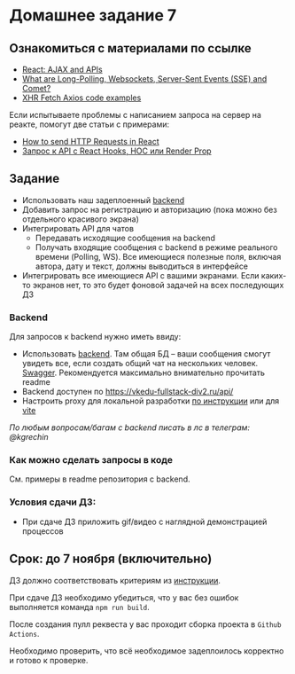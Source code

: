 # Домашнее задание 7

## Ознакомиться с материалами по ссылке

* [React: AJAX and APIs](https://reactjs.org/docs/faq-ajax.html)
* [What are Long-Polling, Websockets, Server-Sent Events (SSE) and Comet?](https://stackoverflow.com/a/12855533/3984110)
* [XHR Fetch Axios code examples](https://github.com/academind/xhr-fetch-axios-intro/tree/master)

Если испытываете проблемы с написанием запроса на сервер на реакте, помогут две статьи с примерами:

* [How to send HTTP Requests in React](https://malcoded.com/posts/react-http-requests-axios/)
* [Запрос к API c React Hooks, HOC или Render Prop](https://habr.com/ru/post/453866/)

## Задание

* Использовать наш задеплоенный [backend](#backend)
* Добавить запрос на регистрацию и авторизацию (пока можно без отдельного красивого экрана)
* Интегрировать API для чатов
  * Передавать исходящие сообщения на backend
  * Получать входящие сообщения с backend в режиме реального времени (Polling, WS). Все имеющиеся полезные поля, включая автора, дату и текст, должны выводиться в интерфейсе
* Интегрировать все имеющиеся API с вашими экранами. Если каких-то экранов нет, то это будет фоновой задачей на всех последующих ДЗ

### Backend

Для запросов к backend нужно иметь ввиду:

* Использовать [backend](https://github.com/education-vk-company/vk-edu-messenger-backend/tree/main). Там общая БД – ваши сообщения смогут увидеть все, если создать общий чат на нескольких человек. [Swagger](https://github.com/education-vk-company/vk-edu-messenger-backend/blob/main/swagger.yaml). Рекомендуется максимально внимательно прочитать readme
* Backend доступен по https://vkedu-fullstack-div2.ru/api/
* Настроить proxy для локальной разработки [по инструкции](https://create-react-app.dev/docs/proxying-api-requests-in-development/) или для [vite](https://www.geeksforgeeks.org/how-to-configure-proxy-in-vite/)

*По любым вопросам/багам с backend писать в лс в телеграм: @kgrechin*

### Как можно сделать запросы в коде

См. примеры в readme репозитория с backend.

### Условия сдачи ДЗ:

* При сдаче ДЗ приложить gif/видео с наглядной демонстрацией процессов

## Срок: до 7 ноября (включительно)

ДЗ должно соответствовать критериям из [инструкции](https://github.com/education-vk-company/homework#9-%D0%BF%D1%80%D0%B0%D0%B2%D0%B8%D0%BB%D0%B0-%D1%81%D0%B4%D0%B0%D1%87%D0%B8-%D0%B4%D0%B7).

При сдаче ДЗ необходимо убедиться, что у вас без ошибок выполняется команда `npm run build`.

После создания пулл реквеста у вас проходит сборка проекта в `Github Actions`.

Необходимо проверить, что всё необходимое задеплоилось корректно и готово к проверке.
